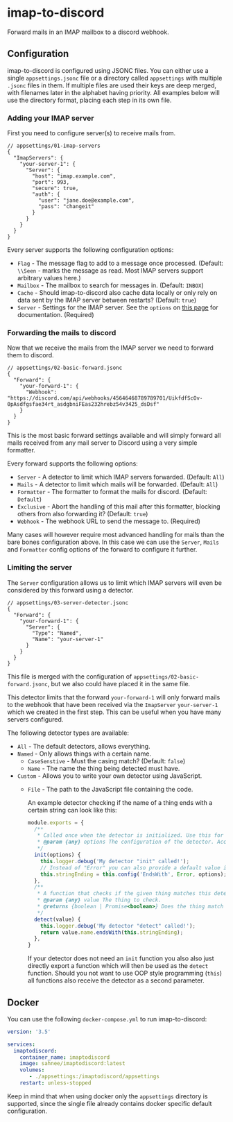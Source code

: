 # imap-to-discord

Forward mails in an IMAP mailbox to a discord webhook.

## Configuration

imap-to-discord is configured using JSONC files. You can either use a single `appsettings.jsonc` file or a directory called `appsettings` with multiple `.jsonc` files in them. If multiple files are used their keys are deep merged, with filenames later in the alphabet having priority. 
All examples below will use the directory format, placing each step in its own file.

### Adding your IMAP server

First you need to configure server(s) to receive mails from.

```jsonc
// appsettings/01-imap-servers
{
  "ImapServers": {
    "your-server-1": {
      "Server": {
        "host": "imap.example.com",
        "port": 993,
        "secure": true,
        "auth": {
          "user": "jane.doe@example.com",
          "pass": "changeit"
        }
      }
    }
  }
}
```

Every server supports the following configuration options:

* `Flag` - The message flag to add to a message once processed. (Default: `\\Seen` - marks the message as read. Most IMAP servers support arbitrary values here.)
* `Mailbox` - The mailbox to search for messages in. (Default: `INBOX`)
* `Cache` - Should imap-to-discord also cache data locally or only rely on data sent by the IMAP server between restarts? (Default: `true`)
* `Server` - Settings for the IMAP server. See the `options` on [this page](https://imapflow.com/module-imapflow-ImapFlow.html) for documentation. (Required)

### Forwarding the mails to discord

Now that we receive the mails from the IMAP server we need to forward them to discord.

```jsonc
// appsettings/02-basic-forward.jsonc
{
  "Forward": {
    "your-forward-1": {
      "Webhook": "https://discord.com/api/webhooks/45646468789789701/UikfdfScOv-0pAsdfgsfae34rt_asdgbniFEas232hrebz54v3425_dsDsf"
    }
  }
}
```

This is the most basic forward settings available and will simply forward all mails received from any mail server to Discord using a very simple formatter.

Every forward supports the following options:

* `Server` - A detector to limit which IMAP servers forwarded. (Default: `All`)
* `Mails` - A detector to limit which mails will be forwarded. (Default: `All`)
* `Formatter` - The formatter to format the mails for discord. (Default: `Default`)
* `Exclusive` - Abort the handling of this mail after this formatter, blocking others from also forwarding it? (Default: `true`)
* `Webhook` - The webhook URL to send the message to. (Required)

Many cases will however require most advanced handling for mails than the bare bones configuration above. In this case we can use the `Server`, `Mails` and `Formatter` config options of the forward to configure it further.

### Limiting the server

The `Server` configuration allows us to limit which IMAP servers will even be considered by this forward using a detector.

```jsonc
// appsettings/03-server-detector.jsonc
{
  "Forward": {
    "your-forward-1": {
      "Server": {
        "Type": "Named",
        "Name": "your-server-1"
      }
    }
  }
}
```

This file is merged with the configuration of `appsettings/02-basic-forward.jsonc`, but we also could have placed it in the same file.

This detector limits that the forward `your-forward-1` will only forward mails to the webhook that have been received via the `ImapServer` `your-server-1` which we created in the first step. This can be useful when you have many servers configured.

The following detector types are available:

* `All` - The default detectors, allows everything.
* `Named` - Only allows things with a certain name.
  * `CaseSenstive` - Must the casing match? (Default: `false`)
  * `Name` - The name the thing being detected must have.
* `Custom` - Allows you to write your own detector using JavaScript.
  * `File` - The path to the JavaScript file containing the code.

    An example detector checking if the name of a thing ends with a certain string can look like this:

    ```js
    module.exports = {
      /**
       * Called once when the detector is initialized. Use this for reading configuration or perform other startup related tasks.
       * @param {any} options The configuration of the detector. Access via `this.config(key, default, options)`.
       */
      init(options) {
        this.logger.debug('My detector "init" called!');
        // Instead of "Error" you can also provide a default value if the options is not required.
        this.stringEnding = this.config('EndsWith', Error, options);
      },
      /**
       * A function that checks if the given thing matches this detector.
       * @param {any} value The thing to check.
       * @returns {boolean | Promise<boolean>} Does the thing match the detector?
       */
      detect(value) {
        this.logger.debug('My detector "detect" called!');
        return value.name.endsWith(this.stringEnding);
      },
    }
    ```

    If your detector does not need an `init` function you also also just directly export a function which will then be used as the `detect` function.
    Should you not want to use OOP style programming (`this`) all functions also receive the detector as a second parameter.

## Docker

You can use the following `docker-compose.yml` to run imap-to-discord:

```yml
version: '3.5'

services:
  imaptodiscord:
    container_name: imaptodiscord
    image: sahnee/imaptodiscord:latest
    volumes:
       - ./appsettings:/imaptodiscord/appsettings
    restart: unless-stopped
```

Keep in mind that when using docker only the `appsettings` directory is supported, since the single file already contains docker specific default configuration.
